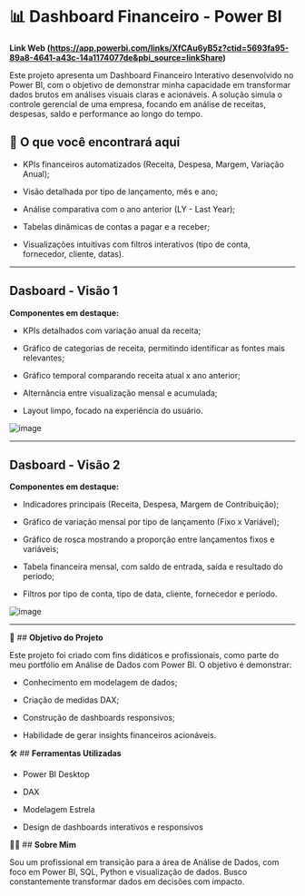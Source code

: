# 📊 **Dashboard Financeiro - Power BI**

**Link Web (https://app.powerbi.com/links/XfCAu6yB5z?ctid=5693fa95-89a8-4641-a43c-14a1174077de&pbi_source=linkShare)**

Este projeto apresenta um Dashboard Financeiro Interativo desenvolvido no Power BI, com o objetivo de demonstrar minha capacidade em transformar dados brutos em análises visuais claras e acionáveis. A solução simula o controle gerencial de uma empresa, focando em análise de receitas, despesas, saldo e performance ao longo do tempo.




## 🧠 **O que você encontrará aqui**

- KPIs financeiros automatizados (Receita, Despesa, Margem, Variação Anual);

- Visão detalhada por tipo de lançamento, mês e ano;

- Análise comparativa com o ano anterior (LY - Last Year);

- Tabelas dinâmicas de contas a pagar e a receber;

- Visualizações intuitivas com filtros interativos (tipo de conta, fornecedor, cliente, datas).


__________________________________________________________________________________________________

## **Dasboard - Visão 1**

**Componentes em destaque:**

- KPIs detalhados com variação anual da receita;

- Gráfico de categorias de receita, permitindo identificar as fontes mais relevantes;

- Gráfico temporal comparando receita atual x ano anterior;

- Alternância entre visualização mensal e acumulada;

- Layout limpo, focado na experiência do usuário.



![image](https://github.com/user-attachments/assets/a9527744-0d91-4c11-a106-71e653e9bc10)


__________________________________________________________________________________________________

## **Dasboard - Visão 2**

**Componentes em destaque:**

- Indicadores principais (Receita, Despesa, Margem de Contribuição);

- Gráfico de variação mensal por tipo de lançamento (Fixo x Variável);

- Gráfico de rosca mostrando a proporção entre lançamentos fixos e variáveis;

- Tabela financeira mensal, com saldo de entrada, saída e resultado do período;

- Filtros por tipo de conta, tipo de data, cliente, fornecedor e período.



![image](https://github.com/user-attachments/assets/30f1eec0-da6a-48a1-834c-77cfe2ec9bf1)


__________________________________________________________________________________________________

💼 ## **Objetivo do Projeto**


Este projeto foi criado com fins didáticos e profissionais, como parte do meu portfólio em Análise de Dados com Power BI. O objetivo é demonstrar:

- Conhecimento em modelagem de dados;

- Criação de medidas DAX;

- Construção de dashboards responsivos;

- Habilidade de gerar insights financeiros acionáveis.

🛠️ ## **Ferramentas Utilizadas**
- Power BI Desktop

- DAX

- Modelagem Estrela

- Design de dashboards interativos e responsivos

👨‍💻 ## **Sobre Mim**

Sou um profissional em transição para a área de Análise de Dados, com foco em Power BI, SQL, Python e visualização de dados. Busco constantemente transformar dados em decisões com impacto.
